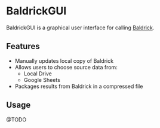 # BaldrickGUI
BaldrickGUI is a graphical user interface for calling [Baldrick](https://github.com/CalirDeminar/Baldrick).

## Features
- Manually updates local copy of Baldrick
- Allows users to choose source data from:
    * Local Drive
    * Google Sheets
- Packages results from Baldrick in a compressed file

## Usage
@TODO
